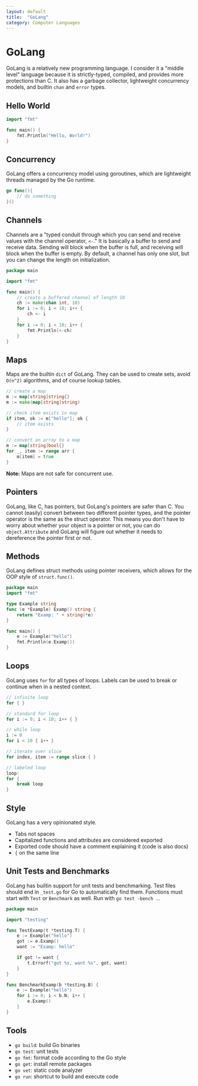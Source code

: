 ```yaml
---
layout: default
title:  "GoLang"
category: Computer Languages
---
```


# GoLang
GoLang is a relatively new programming language. I consider it a
"middle level" language because it is strictly-typed, compiled, and
provides more protections than C. It also has a garbage collector,
lightweight concurrency models, and builtin `chan` and `error` types.

## Hello World
```go
import "fmt"

func main() {
    fmt.Println("Hello, World!")
}
```

## Concurrency
GoLang offers a concurrency model using goroutines, which are
lightweight threads managed by the Go runtime.

```go
go func(){
    // do something
}()
```

## Channels
Channels are a "typed conduit through which you can send and receive
values with the channel operator, `<-`." It is basically a buffer
to send and receive data. Sending will block when the buffer is
full, and receiving will block when the buffer is empty. By default, a
channel has only one slot, but you can change the length on initialization.

```go
package main

import "fmt"

func main() {
    // create a buffered channel of length 10
    ch := make(chan int, 10)
    for i := 0; i < 10; i++ {
        ch <- i
    }
    for i := 0; i < 10; i++ {
        fmt.Println(<-ch)
    }
}
```

## Maps
Maps are the builtin `dict` of GoLang. They can be used to create
sets, avoid `O(n^2)` algorithms, and of course lookup tables.

```go
// create a map
m := map[string]string{}
m := make(map[string]string)

// check item exists in map
if item, ok := m["hello"]; ok {
    // item exists
}

// convert an array to a map
m := map[string]bool{}
for _, item := range arr {
    m[item] = true
}
```

**Note:** Maps are not safe for concurrent use.


## Pointers
GoLang, like C, has pointers, but GoLang's pointers are safer than
C. You cannot (easily) convert between two different pointer types,
and the pointer operator is the same as the struct operator. This
means you don't have to worry about whether your object is a pointer
or not, you can do `object.Attribute` and GoLang will figure out
whether it needs to dereference the pointer first or not.

## Methods
GoLang defines struct methods using pointer receivers, which allows
for the OOP style of `struct.func()`.

```go
package main
import "fmt"

type Example string
func (e *Example) Examp() string {
    return "Examp: " + string(*e)
}

func main() {
    e := Example("hello")
    fmt.Println(e.Examp())
}
```

## Loops
GoLang uses `for` for all types of loops. Labels can be used to
break or continue when in a nested context.

```go
// infinite loop
for { }

// standard for loop
for i := 0; i < 10; i++ { }

// while loop
i := 0
for i < 10 { i++ }

// iterate over slice
for index, item := range slice { }

// labeled loop
loop:
for {
    break loop
}
```

## Style
GoLang has a very opinionated style.

- Tabs not spaces
- Capitalized functions and attributes are considered exported
- Exported code should have a comment explaining it (code is also docs)
- `{` on the same line

## Unit Tests and Benchmarks
GoLang has builtin support for unit tests and benchmarking. Test
files should end in `_test.go` for Go to automatically find them.
Functions must start with `Test` or `Benchmark` as well. Run with
`go test -bench .`.

```go
package main

import "testing"

func TestExamp(t *testing.T) {
    e := Example("hello")
    got := e.Examp()
    want := "Examp: hello"

    if got != want {
        t.Errorf("got %s, want %s", got, want)
    }
}

func BenchmarkExamp(b *testing.B) {
    e := Example("hello")
    for i := 0; i < b.N; i++ {
        e.Examp()
    }
}
```

## Tools

- `go build`: build Go binaries
- `go test`: unit tests
- `go fmt`: format code according to the Go style
- `go get`: install remote packages
- `go vet`: static code analyzer
- `go run`: shortcut to build and execute code
